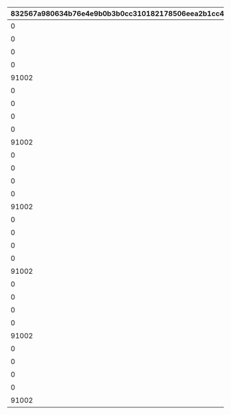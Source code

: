 |832567a980634b76e4e9b0b3b0cc310182178506eea2b1cc47f548b7efd0b4ae|1bb210c136b5554ffb22dc58cdbef2ab4e6ba5d64034c32d310346f8356e364c|b1db15c87270220b80dd1f3498c6a01c6ed09c96461676941beb1ad110297ec7|bd9ef2a88d315131a8ddb280f6852baa6425b20d77f24d1f89c755a454fc86ab|d7bf8d279c3a272bdedd11c206ff470bf888d81f5d3405c52bd73342991b5b16|ced231461856ba13a7917e72cf9b3fbdaae1ca08e43c2cc941c7f1ed5914ac26|15f48edb8511566950d055d84ca124f614cf4743bff2c5c3b57e7291921bc435|f77d58253fa72979c787d81c9b1e9ca025b692277c937363691f6892b472b137|a131a623c9ee9f4fe234d0d92729825ece7b86ff1b7e12c492555e823fbcfb62|5b836d5cf42370fb8030fef880109e380e8e0d92ada5b90c03e1feb07dad97b0|31ff9bd88150b265c882abadf503f35d8eb3358c1a153cb4f3d48f865a1217b0|
| --- | --- | --- | --- | --- | --- | --- | --- | --- | --- | --- |
|0|0|10116|10116111|207300|0|20062115|0|1|1|イワアライグマの生態メモ①|
|0|0|10116|10116112|207300|0|0|0|1|2|イワアライグマの生態メモ②|
|0|0|10116|10116113|207300|0|0|0|1|3|イワアライグマの生態メモ③|
|0|0|10116|10116114|207300|0|0|0|1|4|イワアライグマの生態メモ④|
|91002|75|10116|10116115|207300|8|0|1|1|5|洗い物のお師匠さま|
|0|0|10116|10116121|207000|0|0|0|1|1|ワッパダヌキの生態メモ①|
|0|0|10116|10116122|207000|0|0|0|1|2|ワッパダヌキの生態メモ②|
|0|0|10116|10116123|207000|0|0|0|1|3|ワッパダヌキの生態メモ③|
|0|0|10116|10116124|207000|0|0|0|1|4|ワッパダヌキの生態メモ④|
|91002|75|10116|10116125|207000|8|0|1|1|5|小さな再会と一化かし|
|0|0|10116|10116131|305700|0|0|0|1|1|ゴブリングレートの生態メモ①|
|0|0|10116|10116132|305700|0|0|0|1|2|ゴブリングレートの生態メモ②|
|0|0|10116|10116133|305700|0|0|0|1|3|ゴブリングレートの生態メモ③|
|0|0|10116|10116134|305700|0|0|0|1|4|ゴブリングレートの生態メモ④|
|91002|75|10116|10116135|305700|8|0|1|1|5|学びはまず形から|
|0|0|10116|10116211|206900|0|20062115|0|2|1|スリーピィオウルの生態メモ①|
|0|0|10116|10116212|206900|0|0|0|2|2|スリーピィオウルの生態メモ②|
|0|0|10116|10116213|206900|0|0|0|2|3|スリーピィオウルの生態メモ③|
|0|0|10116|10116214|206900|0|0|0|2|4|スリーピィオウルの生態メモ④|
|91002|75|10116|10116215|206900|8|0|1|2|5|天にも昇る寝心地|
|0|0|10116|10116221|304600|0|0|0|2|1|ライライの生態メモ①|
|0|0|10116|10116222|304600|0|0|0|2|2|ライライの生態メモ②|
|0|0|10116|10116223|304600|0|0|0|2|3|ライライの生態メモ③|
|0|0|10116|10116224|304600|0|0|0|2|4|ライライの生態メモ④|
|91002|75|10116|10116225|304600|8|0|1|2|5|それぞれの在り方を大切に|
|0|0|10116|10116231|215300|0|0|0|2|1|ニャットの生態メモ①|
|0|0|10116|10116232|215300|0|0|0|2|2|ニャットの生態メモ②|
|0|0|10116|10116233|215300|0|0|0|2|3|ニャットの生態メモ③|
|0|0|10116|10116234|215300|0|0|0|2|4|ニャットの生態メモ④|
|91002|75|10116|10116235|215300|8|0|1|2|5|あなたが教えてくれたこと|